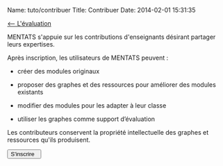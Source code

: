 Name: tuto/contribuer
Title: Contribuer
Date: 2014-02-01 15:31:35

[<-- L'évaluation](/tuto/evaluation)


MENTATS s'appuie sur les contributions d'enseignants désirant partager leurs expertises.

Après inscription, les utilisateurs de MENTATS peuvent :

*    créer des modules originaux

*    proposer des graphes et des ressources pour améliorer des modules existants

*    modifier des modules pour les adapter à leur classe

*    utiliser les graphes comme support d’évaluation

Les contributeurs conservent la propriété intellectuelle des graphes et ressources qu'ils produisent.  

[<button class="btn btn-primary pull-right" type="button"> S'inscrire &nbsp;<i class="icon-arrow-right"></i></button>](/account/register)
